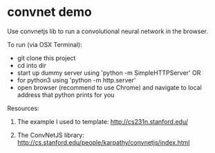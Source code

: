 # convnet demo
Use convnetjs lib to run a convolutional neural network in the browser.

To run (via OSX Terminal):
- git clone this project
- cd into dir
- start up dummy server using 'python -m SimpleHTTPServer' OR
- for python3 using 'python -m http.server'
- open browser (recommend to use Chrome) and navigate to local address that python prints for you

Resources:

1. The example I used to template:
http://cs231n.stanford.edu/

2. The ConvNetJS library:
http://cs.stanford.edu/people/karpathy/convnetjs/index.html

